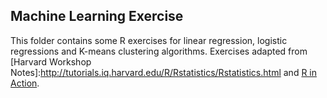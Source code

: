 ## Machine Learning Exercise

This folder contains some R exercises for linear regression, logistic regressions and K-means clustering algorithms. Exercises adapted from [Harvard Workshop Notes]:http://tutorials.iq.harvard.edu/R/Rstatistics/Rstatistics.html and [R in Action](https://www.r-bloggers.com/k-means-clustering-from-r-in-action/).
